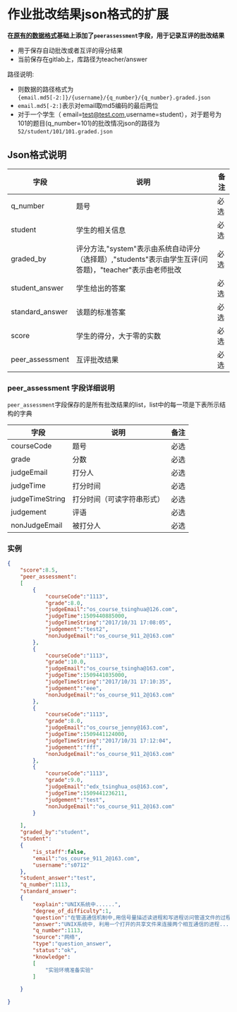 # 作业批改结果json格式的扩展

**在[原有的数据格式](https://github.com/Heaven1881/mooc-document/blob/master/%E7%BB%83%E4%B9%A0%E6%89%B9%E6%94%B9%E6%95%B0%E6%8D%AE%E8%AF%B4%E6%98%8E.md)基础上添加了`peerassessment`字段，用于记录互评的批改结果**

- 用于保存自动批改或者互评的得分结果
- 当前保存在gitlab上，库路径为teacher/answer

路径说明:
- 则数据的路径格式为`{email.md5[-2:]}/{username}/{q_number}/{q_number}.graded.json`
- `email.md5[-2:]`表示对email取md5编码的最后两位
- 对于一个学生（ email=test@test.com,username=student），对于题号为101的题目(q_number=101)的批改情况json的路径为`52/student/101/101.graded.json`

## Json格式说明

|字段|说明|备注|
|---|---|---|
|q_number|题号|必选|
|student|学生的相关信息|必选|
|graded_by|评分方法,"system"表示由系统自动评分（选择题）,"students"表示由学生互评(问答题)，"teacher"表示由老师批改|必选|
|student_answer|学生给出的答案|必选|
|standard_answer|该题的标准答案|必选|
|score|学生的得分，大于零的实数|必选|
|peer_assessment|互评批改结果|必选|


### peer_assessment 字段详细说明

 `peer_assessment`字段保存的是所有批改结果的list，list中的每一项是下表所示结构的字典
 
|字段|说明|备注|
|---|---|---|
|courseCode|题号|必选|
|grade|分数|必选|
|judgeEmail|打分人|必选|
|judgeTime|打分时间|必选|
|judgeTimeString|打分时间（可读字符串形式）|必选|
|judgement|评语|必选|
|nonJudgeEmail|被打分人|必选|

### 实例


```json
{
    "score":8.5,
    "peer_assessment":
    [
        {
            "courseCode":"1113",
            "grade":8.0,
            "judgeEmail":"os_course_tsinghua@126.com",
            "judgeTime":1509440885000,
            "judgeTimeString":"2017/10/31 17:08:05",
            "judgement":"test2",
            "nonJudgeEmail":"os_course_911_2@163.com"
        },
        {
            "courseCode":"1113",
            "grade":10.0,
            "judgeEmail":"os_course_tsingha@163.com",
            "judgeTime":1509441035000,
            "judgeTimeString":"2017/10/31 17:10:35",
            "judgement":"eee",
            "nonJudgeEmail":"os_course_911_2@163.com"
        },
        {
            "courseCode":"1113",
            "grade":8.0,
            "judgeEmail":"os_course_jenny@163.com",
            "judgeTime":1509441124000,
            "judgeTimeString":"2017/10/31 17:12:04",
            "judgement":"fff",
            "nonJudgeEmail":"os_course_911_2@163.com"
        },
        {
            "courseCode":"1113",
            "grade":9.0,
            "judgeEmail":"edx_tsinghua_os@163.com",
            "judgeTime":1509441236211,
            "judgement":"test",
            "nonJudgeEmail":"os_course_911_2@163.com"
        }

    ],
    "graded_by":"student",
    "student":
    {
        "is_staff":false,
        "email":"os_course_911_2@163.com",
        "username":"s0712"
    },
    "student_answer":"test",
    "q_number":1113,
    "standard_answer":
    {
        "explain":"UNIX系统中......",
        "degree_of_difficulty":1,
        "question":"在管道通信机制中,用信号量描述读进程和写进程访问管道文件的过程,假设管 道文件大小为10KB.\n",
        "answer":"UNIX系统中, 利用一个打开的共享文件来连接两个相互通信的进程.....",
        "q_number":1113,
        "source":"网络",
        "type":"question_answer",
        "status":"ok",
        "knowledge":
        [
            "实验环境准备实验"
        ]

    }

}
```
